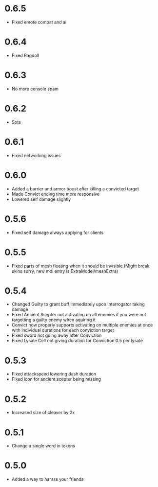 # 0.6.5

- Fixed emote compat and ai

# 0.6.4

- Fixed Ragdoll

# 0.6.3

- No more console spam

# 0.6.2

- Sots

# 0.6.1

- Fixed networking issues

# 0.6.0

- Added a barrier and armor boost after killing a convicted target
- Made Convict ending time more responsive
- Lowered self damage slightly

# 0.5.6 

- Fixed self damage always applying for clients

# 0.5.5

- Fixed parts of mesh floating when it should be invisible (Might break skins sorry, new mdl entry is ExtraModel/meshExtra)

# 0.5.4

- Changed Guilty to grant buff immediately upon Interrogator taking damage
- Fixed Ancient Scepter not activating on all enemies if you were not targetting a guilty enemy when aquiring it
- Convict now properly supports activating on multiple enemies at once with individual durations for each conviction target
- Fixed sword not going away after Conviction
- Fixed Lysate Cell not giving duration for Conviction 0.5 per lysate

# 0.5.3

- Fixed attackspeed lowering dash duration
- Fixed icon for ancient scepter being missing

# 0.5.2

- Increased size of cleaver by 2x

# 0.5.1

- Change a single word in tokens

# 0.5.0

- Added a way to harass your friends